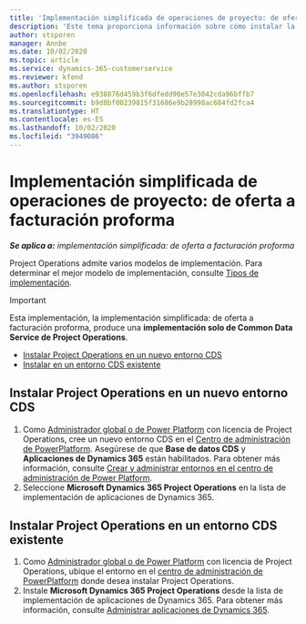 ```yaml
---
title: 'Implementación simplificada de operaciones de proyecto: de oferta a facturación proforma'
description: 'Este tema proporciona información sobre cómo instalar la implementación simplificada de Project Operations: de oferta a facturación proforma.'
author: stsporen
manager: Annbe
ms.date: 10/02/2020
ms.topic: article
ms.service: dynamics-365-customerservice
ms.reviewer: kfend
ms.author: stsporen
ms.openlocfilehash: e938876d459b3f6dfedd90e57e3042cda96bffb7
ms.sourcegitcommit: b9d8bf00239815f31686e9b28998ac684fd2fca4
ms.translationtype: HT
ms.contentlocale: es-ES
ms.lasthandoff: 10/02/2020
ms.locfileid: "3949086"
---
```

# <a name="deploy-project-operations-lite-deployment--deal-to-proforma-invoicing"></a>Implementación simplificada de operaciones de proyecto: de oferta a facturación proforma

_**Se aplica a:** implementación simplificada: de oferta a facturación proforma_

Project Operations admite varios modelos de implementación. Para determinar el mejor modelo de implementación, consulte [Tipos de implementación](determine-deployment-type.md).


> [!IMPORTANT]
> Esta implementación, la implementación simplificada: de oferta a facturación proforma, produce una **implementación solo de Common Data Service de Project Operations**.

- [Instalar Project Operations en un nuevo entorno CDS](#new)
- [Instalar en un entorno CDS existente](#existing)



## <a name="install-project-operations-to-a-new-cds-environment"></a><a name="new"></a>Instalar Project Operations en un nuevo entorno CDS

1. Como [ Administrador global o de Power Platform](https://docs.microsoft.com/power-platform/admin/global-service-administrators-can-administer-without-license) con licencia de Project Operations, cree un nuevo entorno CDS en el [Centro de administración de PowerPlatform](https://admin.powerplatform.com). Asegúrese de que **Base de datos CDS** y **Aplicaciones de Dynamics 365** están habilitados. Para obtener más información, consulte [Crear y administrar entornos en el centro de administración de Power Platform](https://docs.microsoft.com/power-platform/admin/create-environment#create-an-environment-in-the-power-platform-admin-center).
2. Seleccione **Microsoft Dynamics 365 Project Operations** en la lista de implementación de aplicaciones de Dynamics 365.


## <a name="install-project-operations-to-an-existing-cds-environment"></a><a name="existing"></a>Instalar Project Operations en un entorno CDS existente

1. Como [Administrador global o de Power Platform](https://docs.microsoft.com/power-platform/admin/global-service-administrators-can-administer-without-license) con licencia de Project Operations, ubique el entorno en el [centro de administración de PowerPlatform](https://admin.powerplatform.com) donde desea instalar Project Operations.
2. Instale **Microsoft Dynamics 365 Project Operations** desde la lista de implementación de aplicaciones de Dynamics 365. Para obtener más información, consulte [Administrar aplicaciones de Dynamics 365](https://docs.microsoft.com/power-platform/admin/manage-apps).


